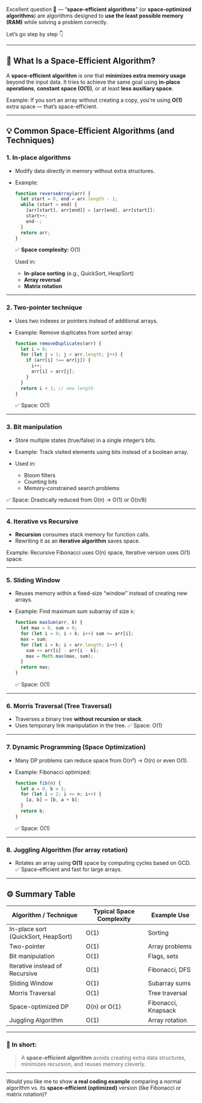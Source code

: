 Excellent question 👏 — “**space-efficient algorithms**” (or **space-optimized algorithms**) are algorithms designed to **use the least possible memory (RAM)** while solving a problem correctly.

Let’s go step by step 👇

---

## 🧠 What Is a Space-Efficient Algorithm?

A **space-efficient algorithm** is one that **minimizes extra memory usage** beyond the input data.
It tries to achieve the same goal using **in-place operations**, **constant space (O(1))**, or at least **less auxiliary space**.

Example:
If you sort an array without creating a copy, you’re using **O(1)** extra space — that’s space-efficient.

---

## 💡 Common Space-Efficient Algorithms (and Techniques)

### 1. **In-place algorithms**

* Modify data directly in memory without extra structures.
* Example:

  ```js
  function reverseArray(arr) {
    let start = 0, end = arr.length - 1;
    while (start < end) {
      [arr[start], arr[end]] = [arr[end], arr[start]];
      start++;
      end--;
    }
    return arr;
  }
  ```

  ✅ **Space complexity:** O(1)

  Used in:

  * **In-place sorting** (e.g., QuickSort, HeapSort)
  * **Array reversal**
  * **Matrix rotation**

---

### 2. **Two-pointer technique**

* Uses two indexes or pointers instead of additional arrays.
* Example: Remove duplicates from sorted array:

  ```js
  function removeDuplicates(arr) {
    let i = 0;
    for (let j = 1; j < arr.length; j++) {
      if (arr[i] !== arr[j]) {
        i++;
        arr[i] = arr[j];
      }
    }
    return i + 1; // new length
  }
  ```

  ✅ Space: O(1)

---

### 3. **Bit manipulation**

* Store multiple states (true/false) in a single integer’s bits.
* Example: Track visited elements using bits instead of a boolean array.
* Used in:

  * Bloom filters
  * Counting bits
  * Memory-constrained search problems

✅ Space: Drastically reduced from O(n) → O(1) or O(n/8)

---

### 4. **Iterative vs Recursive**

* **Recursion** consumes stack memory for function calls.
* Rewriting it as an **iterative algorithm** saves space.

Example:
Recursive Fibonacci uses O(n) space,
Iterative version uses O(1) space.

---

### 5. **Sliding Window**

* Reuses memory within a fixed-size “window” instead of creating new arrays.
* Example: Find maximum sum subarray of size `k`:

  ```js
  function maxSum(arr, k) {
    let max = 0, sum = 0;
    for (let i = 0; i < k; i++) sum += arr[i];
    max = sum;
    for (let i = k; i < arr.length; i++) {
      sum += arr[i] - arr[i - k];
      max = Math.max(max, sum);
    }
    return max;
  }
  ```

  ✅ Space: O(1)

---

### 6. **Morris Traversal (Tree Traversal)**

* Traverses a binary tree **without recursion or stack**.
* Uses temporary link manipulation in the tree.
  ✅ Space: O(1)

---

### 7. **Dynamic Programming (Space Optimization)**

* Many DP problems can reduce space from O(n²) → O(n) or even O(1).
* Example: Fibonacci optimized:

  ```js
  function fib(n) {
    let a = 0, b = 1;
    for (let i = 2; i <= n; i++) {
      [a, b] = [b, a + b];
    }
    return b;
  }
  ```

  ✅ Space: O(1)

---

### 8. **Juggling Algorithm (for array rotation)**

* Rotates an array using **O(1)** space by computing cycles based on GCD.
  ✅ Space-efficient and fast for large arrays.

---

## ⚙️ Summary Table

| Algorithm / Technique               | Typical Space Complexity | Example Use         |
| ----------------------------------- | ------------------------ | ------------------- |
| In-place sort (QuickSort, HeapSort) | O(1)                     | Sorting             |
| Two-pointer                         | O(1)                     | Array problems      |
| Bit manipulation                    | O(1)                     | Flags, sets         |
| Iterative instead of Recursive      | O(1)                     | Fibonacci, DFS      |
| Sliding Window                      | O(1)                     | Subarray sums       |
| Morris Traversal                    | O(1)                     | Tree traversal      |
| Space-optimized DP                  | O(n) or O(1)             | Fibonacci, Knapsack |
| Juggling Algorithm                  | O(1)                     | Array rotation      |

---

### 🧩 In short:

> A **space-efficient algorithm** avoids creating extra data structures, minimizes recursion, and reuses memory cleverly.

---

Would you like me to show **a real coding example** comparing a normal algorithm vs. its **space-efficient (optimized)** version (like Fibonacci or matrix rotation)?
